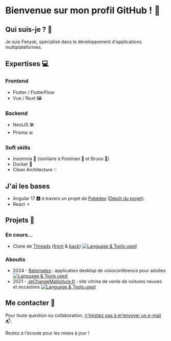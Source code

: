 # Bienvenue sur mon profil GitHub ! 👋

## Qui suis-je ? 🤔

Je suis Fenysk, spécialisé dans le développement d'applications multiplateformes.

## Expertises 💻

### Frontend
- Flutter / FlutterFlow
- Vue / Nuxt 🖼️

### Backend
- NestJS 🛠️
- Prisma 📊

### Soft skills
- Insomnia 🌙 (similaire à Postman 🚀 et Bruno 🐶)
- Docker 🐳
- Clean Architecture ✨


## J'ai les bases
- Angular 17 🅰️ à travers un projet de [Pokédex](https://pokedex-by-fenysk.vercel.app/)
  ([Dépôt du projet](https://github.com/Fenysk/ng-pokemon-app)).
- React ⚛️

## Projets 🚀

### En cours...
- Clone de [Threads](https://threads.net) ([front](https://github.com/Fenysk/threads_clone_frontend) & [back](https://github.com/Fenysk/threads_clone_backend)) [![Language & Tools used](https://skillicons.dev/icons?i=flutter,dart,nestjs,ts,prisma,vercel)](https://skillicons.dev)

### Aboutis

- 2024 - [Batemates](https://batemates.app) : application desktop de visioconférence pour adultes [![Language & Tools used](https://skillicons.dev/icons?i=flutter,dart,windows,apple)](https://skillicons.dev)
- 2021 - [JeChangeMaVoiture.fr](https://JeChangeMaVoiture.fr) : site vitrine de vente de voitures neuves et occasions [![Language & Tools used](https://skillicons.dev/icons?i=html,css,javascript)](https://skillicons.dev)

## Me contacter 📧

Pour toute question ou collaboration, [n'hésitez pas à m'envoyer un e-mail](mailto:alexis@gailleton.fr) 📬.

Restez à l'écoute pour les mises à jour !
